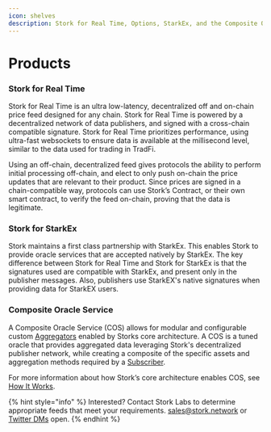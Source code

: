 ```yaml
---
icon: shelves
description: Stork for Real Time, Options, StarkEx, and the Composite Oracle Service.
---
```


# Products

### Stork for Real Time <a href="#docs-internal-guid-3dcde64a-7fff-735c-30d3-8dbb57e505e2" id="docs-internal-guid-3dcde64a-7fff-735c-30d3-8dbb57e505e2"></a>

Stork for Real Time is an ultra low-latency, decentralized off and on-chain price feed designed for any chain. Stork for Real Time is powered by a decentralized network of data publishers, and signed with a cross-chain compatible signature.  Stork for Real Time prioritizes performance, using ultra-fast websockets to ensure data is available at the millisecond level, similar to the data used for trading in TradFi.

Using an off-chain, decentralized feed gives protocols the ability to perform initial processing off-chain, and elect to only push on-chain the price updates that are relevant to their product. Since prices are signed in a chain-compatible way, protocols can use Stork’s Contract, or their own smart contract, to verify the feed on-chain, proving that the data is legitimate.

### Stork for StarkEx

Stork maintains a first class partnership with StarkEx. This enables Stork to provide oracle services that are accepted natively by StarkEx. The key difference between Stork for Real Time and Stork for StarkEx is that the signatures used are compatible with StarkEx, and present only in the publisher messages. Also, publishers use StarkEX's native signatures when providing data for StarkEX users.

### Composite Oracle Service

A Composite Oracle Service (COS) allows for modular and configurable custom [Aggregators](how-it-works.md#aggregators) enabled by Storks core architecture. A COS is a tuned oracle that provides aggregated data leveraging Stork's decentralized publisher network, while creating a composite of the specific assets and aggregation methods required by a [Subscriber](how-it-works.md#subscribers).

For more information about how Stork’s core architecture enables COS, see [How It Works](how-it-works.md).

{% hint style="info" %}
Interested? Contact Stork Labs to determine appropriate feeds that meet your requirements.  [sales@stork.network](mailto:sales@stork.network) or [Twitter DMs](https://twitter.com/StorkOracle) open.
{% endhint %}



